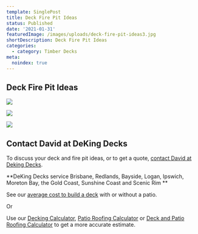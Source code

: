 ```yaml
---
template: SinglePost
title: Deck Fire Pit Ideas
status: Published
date: '2021-01-31'
featuredImage: /images/uploads/deck-fire-pit-ideas3.jpg
shortDescription: Deck Fire Pit Ideas
categories:
  - category: Timber Decks
meta:
  noindex: true
---
```

## Deck Fire Pit Ideas

![](/images/uploads/deck-fire-pit-ideas3.jpg)

![](/images/uploads/deck-fire-pit-ideas2.jpg)



![](/images/uploads/deck-fire-pit-ideas1.jpg)

## Contact David at DeKing Decks

To discuss your deck and fire pit ideas, or to get a quote, [contact David at Deking Decks](https://www.dekingdecks.com.au/contact/).

**DeKing Decks service Brisbane, Redlands, Bayside, Logan, Ipswich, Moreton Bay, the Gold Coast, Sunshine Coast and Scenic Rim
**

See our [average cost to build a deck](https://www.dekingdecks.com.au/posts/patio-installation-cost-timber-patio-and-roofing/) with or without a patio.

Or

Use our [Decking Calculator](https://www.dekingdecks.com.au/quote-calculator/), [Patio Roofing Calculator](https://www.dekingdecks.com.au/quote-calculator/) or [Deck and Patio Roofing Calculator](https://www.dekingdecks.com.au/quote-calculator/) to get a more accurate estimate.
